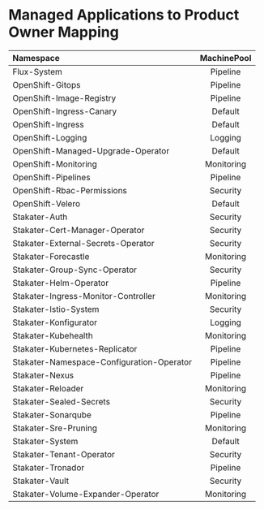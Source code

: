 # Managed Applications to Product Owner Mapping

| Namespace                                          | MachinePool |
| :----------------------------------------------    | :-----:     |
| Flux-System                                        | Pipeline    |
| OpenShift-Gitops                                   | Pipeline    |
| OpenShift-Image-Registry                           | Pipeline    |
| OpenShift-Ingress-Canary                           | Default     |
| OpenShift-Ingress                                  | Default     |
| OpenShift-Logging                                  | Logging     |
| OpenShift-Managed-Upgrade-Operator                 | Default     |
| OpenShift-Monitoring                               | Monitoring  |
| OpenShift-Pipelines                                | Pipeline    |
| OpenShift-Rbac-Permissions                         | Security    |
| OpenShift-Velero                                   | Default     |
| Stakater-Auth                                      | Security    |
| Stakater-Cert-Manager-Operator                     | Security    |
| Stakater-External-Secrets-Operator                 | Security    |
| Stakater-Forecastle                                | Monitoring  |
| Stakater-Group-Sync-Operator                       | Security    |
| Stakater-Helm-Operator                             | Pipeline    |
| Stakater-Ingress-Monitor-Controller                | Monitoring  |
| Stakater-Istio-System	                             | Security    |
| Stakater-Konfigurator                              | Logging     |
| Stakater-Kubehealth                                | Monitoring  |
| Stakater-Kubernetes-Replicator                     | Pipeline    |
| Stakater-Namespace-Configuration-Operator          | Pipeline    |
| Stakater-Nexus                                     | Pipeline    |
| Stakater-Reloader                                  | Monitoring  |
| Stakater-Sealed-Secrets                            | Security    |
| Stakater-Sonarqube                                 | Pipeline    |
| Stakater-Sre-Pruning                               | Monitoring  |
| Stakater-System                                    | Default     |
| Stakater-Tenant-Operator                           | Security    |
| Stakater-Tronador                                  | Pipeline    |
| Stakater-Vault                                     | Security    |
| Stakater-Volume-Expander-Operator                  | Monitoring  |